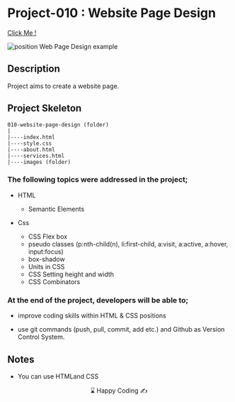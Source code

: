 # Project-010 : Website Page Design




[Click Me !](https://kaplanh.github.io/Position-Example-_WebPageDesign/)

![position Web Page Design example](https://github.com/kaplanh/position-practice/assets/101884444/624f4526-2a1e-4ce8-aa66-c07897274e5d)



## Description

Project aims to create a website page.


## Project Skeleton 

```
010-website-page-design (folder)
|
|----index.html  
|----style.css   
|----about.html
|----services.html 		
|----images (folder)
```


### The following topics were addressed in the project;

-   HTML
    - Semantic Elements
  
-   Css
    -   CSS Flex box
    -   pseudo classes (p:nth-child(n), li:first-child, a:visit, a:active, a:hover, input:focus) 
    -   box-shadow
    -   Units in CSS
    -   CSS Setting height and width
    -   CSS Combinators



### At the end of the project, developers will be able to;

-   improve coding skills within HTML & CSS positions

-   use git commands (push, pull, commit, add etc.) and Github as Version Control System.

## Notes

-   You can use HTMLand CSS

<center> ⌛ Happy Coding  ✍ </center>


